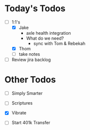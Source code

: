 # Today's Todos

- [ ] 1:1's
  - [x] Jake
    - axle health integration
    - What do we need?
      - sync with Tom & Rebekah
  - [x] Thom
  - [ ] take notes
- [ ] Review jira backlog

# Other Todos

- [ ] Simply Smarter
- [ ] Scriptures
- [x] Vibrate
- [ ] Start 401k Transfer

